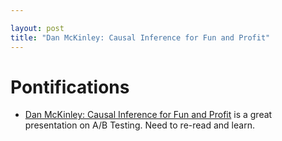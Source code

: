 ```yaml
---

layout: post
title: "Dan McKinley: Causal Inference for Fun and Profit"
---
```


# Pontifications

* [Dan McKinley: Causal Inference for Fun and Profit](https://causalinference.club/#33) is a great presentation on A/B Testing. Need to re-read and learn.
